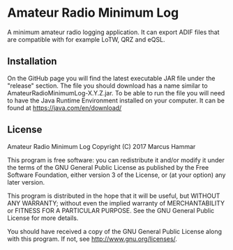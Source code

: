 Amateur Radio Minimum Log
=========================
A minimum amateur radio logging application. It can export ADIF files that are compatible with for example LoTW, QRZ and eQSL.

Installation
------------
On the GitHub page you will find the latest executable JAR file under the "release" section. The file you should download has a name similar to AmateurRadioMinimumLog-X.Y.Z.jar. To be able to run the file you will need to have the Java Runtime Environment installed on your computer. It can be found at https://java.com/en/download/

License
-------
Amateur Radio Minimum Log
Copyright (C) 2017  Marcus Hammar

This program is free software: you can redistribute it and/or modify it under the terms of the GNU General Public License as published by the Free Software Foundation, either version 3 of the License, or (at your option) any later version.

This program is distributed in the hope that it will be useful, but WITHOUT ANY WARRANTY; without even the implied warranty of MERCHANTABILITY or FITNESS FOR A PARTICULAR PURPOSE.  See the GNU General Public License for more details.

You should have received a copy of the GNU General Public License along with this program.  If not, see <http://www.gnu.org/licenses/>.
